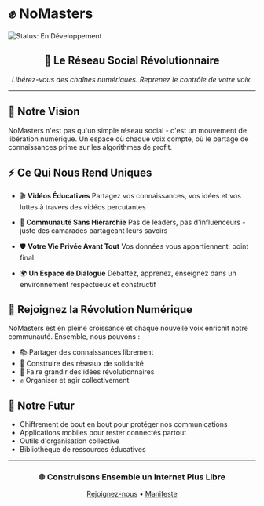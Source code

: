 # ✊ NoMasters

![Status: En Développement](https://img.shields.io/badge/Status-En%20Développement-red)

<div align="center">
  <h2>🌟 Le Réseau Social Révolutionnaire</h2>
  
  <p><em>Libérez-vous des chaînes numériques. Reprenez le contrôle de votre voix.</em></p>
</div>

---

## 🌈 Notre Vision

NoMasters n'est pas qu'un simple réseau social - c'est un mouvement de libération numérique. Un espace où chaque voix compte, où le partage de connaissances prime sur les algorithmes de profit.

## ⚡ Ce Qui Nous Rend Uniques

- 🎬 **Vidéos Éducatives**
  Partagez vos connaissances, vos idées et vos luttes à travers des vidéos percutantes

- 🤝 **Communauté Sans Hiérarchie**
  Pas de leaders, pas d'influenceurs - juste des camarades partageant leurs savoirs

- 🛡️ **Votre Vie Privée Avant Tout**
  Vos données vous appartiennent, point final

- 🌍 **Un Espace de Dialogue**
  Débattez, apprenez, enseignez dans un environnement respectueux et constructif

## 🚀 Rejoignez la Révolution Numérique

NoMasters est en pleine croissance et chaque nouvelle voix enrichit notre communauté. Ensemble, nous pouvons :

- 📚 Partager des connaissances librement
- 🤝 Construire des réseaux de solidarité
- 🌱 Faire grandir des idées révolutionnaires
- ✊ Organiser et agir collectivement

## 🌟 Notre Futur

- Chiffrement de bout en bout pour protéger nos communications
- Applications mobiles pour rester connectés partout
- Outils d'organisation collective
- Bibliothèque de ressources éducatives

---

<div align="center">
  <h3>🌐 Construisons Ensemble un Internet Plus Libre</h3>
  
  [Rejoignez-nous](https://nomasters.social) • [Manifeste](https://nomasters.social/manifeste)
</div>
